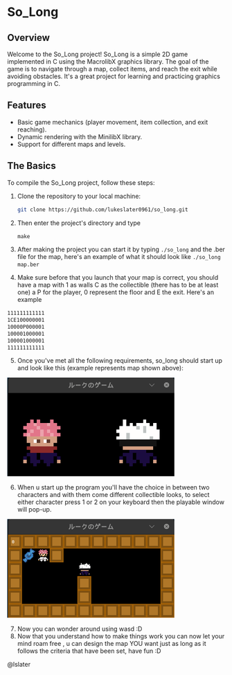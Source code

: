 # So_Long 

## Overview

Welcome to the So_Long project! So_Long is a simple 2D game implemented in C using the MacrolibX graphics library. The goal of the game is to navigate through a map, collect items, and reach the exit while avoiding obstacles. It's a great project for learning and practicing graphics programming in C.

## Features

- Basic game mechanics (player movement, item collection, and exit reaching).
- Dynamic rendering with the MinilibX library.
- Support for different maps and levels.

## The Basics

To compile the So_Long project, follow these steps:

1. Clone the repository to your local machine:

   ```bash
   git clone https://github.com/lukeslater0961/so_long.git
   ```

2. Then enter the project's directory and type
   ```code
   make
   ```
3. After making the project you can start it by typing ```./so_long``` and the .ber file for the map, here's an example of what it should look like ```./so_long map.ber```
4. Make sure before that you launch that your map is correct, you should have a map with 1 as walls C as the collectible (there has to be at least one) a P for the player, 0 represent the floor and E the exit.
Here's an example
```
111111111111
1CE100000001
10000P000001
100001000001
100001000001
111111111111
```
5. Once you've met all the following requirements, so_long should start up and look like this (example represents map shown above):


![So_Long Preview](theme_selector.png)


6. When u start up the program you'll have the choice in between two characters and with them come different collectible looks, to select either character press 1 or 2 on your keyboard then the playable window will pop-up.

![So_Long Preview](ingame.png)

7. Now you can wonder around using wasd :D
8. Now that you understand how to make things work you can now let your mind roam free , u can design the map YOU want just as long as it follows the criteria that have been set, have fun :D

@lslater
